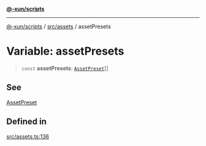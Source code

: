 [**@-xun/scripts**](../../../README.md)

***

[@-xun/scripts](../../../README.md) / [src/assets](../README.md) / assetPresets

# Variable: assetPresets

> `const` **assetPresets**: [`AssetPreset`](../enumerations/AssetPreset.md)[]

## See

[AssetPreset](../enumerations/AssetPreset.md)

## Defined in

[src/assets.ts:136](https://github.com/Xunnamius/xscripts/blob/08b8dd169c5f24bef791b640ada35bc11e6e6e8e/src/assets.ts#L136)
